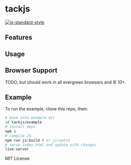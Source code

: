 # tackjs

[![js-standard-style](https://cdn.rawgit.com/feross/standard/master/badge.svg)](http://standardjs.com)

## Features

## Usage

## Browser Support
TODO, but should work in all evergreen browsers and IE 10+.

## Example
To run the example, clone this repo, then:
```bash
# move into example dir
cd tackjs/example
# install deps
npm i
# compile JS
npm run js:build # or js:watch
# serve index.html and update with changes
live-server 
```

MIT License
